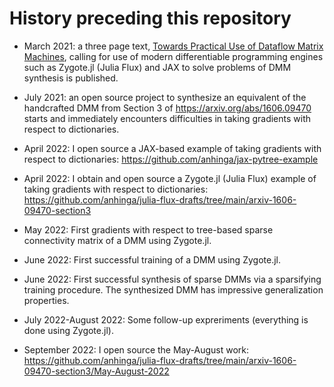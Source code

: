 # History preceding this repository

  * March 2021: a three page text, [Towards Practical Use of Dataflow Matrix Machines](https://www.cs.brandeis.edu/~bukatin/towards-practical-dmms.pdf), calling for use of modern differentiable programming engines such as Zygote.jl (Julia Flux) and JAX to solve problems of DMM synthesis is published.

  * July 2021: an open source project to synthesize an equivalent of the handcrafted DMM from Section 3 of https://arxiv.org/abs/1606.09470 starts and immediately encounters difficulties in taking gradients with respect to dictionaries.

  * April 2022: I open source a JAX-based example of taking gradients with respect to dictionaries: https://github.com/anhinga/jax-pytree-example

  * April 2022: I obtain and open source a Zygote.jl (Julia Flux) example of taking gradients with respect to dictionaries: https://github.com/anhinga/julia-flux-drafts/tree/main/arxiv-1606-09470-section3

  * May 2022: First gradients with respect to tree-based sparse connectivity matrix of a DMM using Zygote.jl.

  * June 2022: First successful training of a DMM using Zygote.jl.

  * June 2022: First successful synthesis of sparse DMMs via a sparsifying training procedure. The synthesized DMM has impressive generalization properties.

  * July 2022-August 2022: Some follow-up expreriments (everything is done using Zygote.jl).

  * September 2022: I open source the May-August work: https://github.com/anhinga/julia-flux-drafts/tree/main/arxiv-1606-09470-section3/May-August-2022
  
